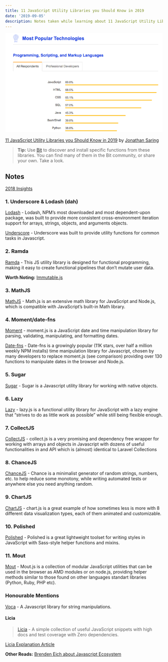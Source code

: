 ```yaml
---
title: 11 JavaScript Utility Libraries you Should Know in 2019
date: '2019-09-05'
description: Notes taken while learning about 11 JavaScript Utility Libraries you Should Know in 2019 to speed the development.
---
```


![Javascript in 2018](javascript-2018.png)

[11 JavaScript Utility Libraries you Should Know in 2019](https://blog.bitsrc.io/11-javascript-utility-libraries-you-should-know-in-2018-3646fb31ade) by [Jonathan Saring](https://blog.bitsrc.io/@JonathanSaring)

> **Tip:** Use [Bit](https://github.com/teambit/bit) to discover and install specific functions from these libraries. You can find many of them in the Bit community, or share your own. Take a look.

## Notes

[2018 Insights](https://insights.stackoverflow.com/survey/2018/#most-popular-technologies)

[](https://www.infoworld.com/article/3048833/brendan-eich-javascript-standard-library-will-stay-small.html)

### 1. Underscore & Lodash (dah)

[Lodash](https://github.com/lodash/lodash) - Lodash, NPM’s most downloaded and most dependent-upon package, was built to provide more consistent cross-environment iteration support for arrays, strings, objects, and arguments objects.

[Underscore](https://github.com/jashkenas/underscore) - Underscore was built to provide utility functions for common tasks in Javascript.

### 2. Ramda

[Ramda](https://github.com/ramda/ramda) - This JS utility library is designed for functional programming, making it easy to create functional pipelines that don’t mutate user data.

**Worth Noting:** [Immutable.js](https://github.com/immutable-js/immutable-js)

### 3. MathJS

[MathJS](https://github.com/josdejong/mathjs) - Math.js is an extensive math library for JavaScript and Node.js, which is compatible with JavaScript’s built-in Math library.

### 4. Moment/date-fns

[Moment](https://github.com/moment/moment) - moment.js is a JavaScript date and time manipulation library for parsing, validating, manipulating, and formatting dates.

[Date-fns](https://github.com/date-fns/date-fns) - Date-fns is a growingly popular (11K stars, over half a million weekly NPM installs) time manipulation library for Javascript, chosen by many developers to replace moment.js (see comparison) providing over 130 functions to manipulate dates in the browser and Node.js.

### 5. Sugar

[Sugar](https://github.com/andrewplummer/Sugar) - Sugar is a Javascript utility library for working with native objects.

### 6. Lazy

[Lazy](https://github.com/dtao/lazy.js) - lazy.js is a functional utility library for JavaScript with a lazy engine that “strives to do as little work as possible” while still being flexible enough.

### 7. CollectJS

[CollectJS](https://github.com/ecrmnn/collect.js) - collect.js is a very promising and dependency free wrapper for working with arrays and objects in Javascript with dozens of useful functionalities in and API which is (almost) identical to Laravel Collections

### 8. ChanceJS

[ChanceJS](https://github.com/chancejs/chancejs) - Chance is a minimalist generator of random strings, numbers, etc. to help reduce some monotony, while writing automated tests or anywhere else you need anything random.

### 9. ChartJS

[ChartJS](https://github.com/chartjs/Chart.js) - chart.js is a great example of how sometimes less is more with 8 different data visualization types, each of them animated and customizable.

### 10. Polished

[Polished](https://github.com/styled-components/polished) - Polished is a great lightweight toolset for writing styles in JavaScript with Sass-style helper functions and mixins.

### 11. Mout

[Mout](https://github.com/mout/mout) - Mout.js is a collection of modular JavaScript utilities that can be used in the browser as AMD modules or on node.js, providing helper methods similar to those found on other languages standart libraries (Python, Ruby, PHP etc).

### Honourable Mentions

[Voca](https://github.com/panzerdp/voca) - A Javascript library for string manipulations.

#### Licia

> [Licia](https://github.com/liriliri/licia) - A simple collection of useful JavaScript snippets with high docs and test coverage with Zero dependencies.

[Licia Explanation Article](https://hackernoon.com/a-new-utility-library-designed-to-get-things-done-d203daa91429)

**Other Reads:** [Brenden Eich about Javascript Ecosystem](https://www.infoworld.com/article/3048833/brendan-eich-javascript-standard-library-will-stay-small.html)
